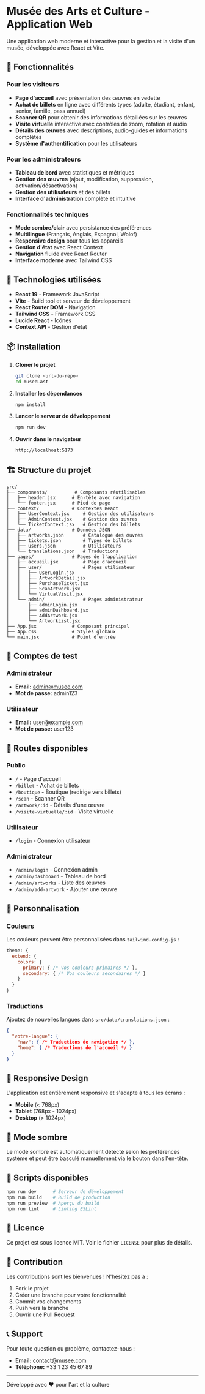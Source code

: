 # Musée des Arts et Culture - Application Web

Une application web moderne et interactive pour la gestion et la visite d'un musée, développée avec React et Vite.

## 🎨 Fonctionnalités

### Pour les visiteurs
- **Page d'accueil** avec présentation des œuvres en vedette
- **Achat de billets** en ligne avec différents types (adulte, étudiant, enfant, senior, famille, pass annuel)
- **Scanner QR** pour obtenir des informations détaillées sur les œuvres
- **Visite virtuelle** interactive avec contrôles de zoom, rotation et audio
- **Détails des œuvres** avec descriptions, audio-guides et informations complètes
- **Système d'authentification** pour les utilisateurs

### Pour les administrateurs
- **Tableau de bord** avec statistiques et métriques
- **Gestion des œuvres** (ajout, modification, suppression, activation/désactivation)
- **Gestion des utilisateurs** et des billets
- **Interface d'administration** complète et intuitive

### Fonctionnalités techniques
- **Mode sombre/clair** avec persistance des préférences
- **Multilingue** (Français, Anglais, Espagnol, Wolof)
- **Responsive design** pour tous les appareils
- **Gestion d'état** avec React Context
- **Navigation** fluide avec React Router
- **Interface moderne** avec Tailwind CSS

## 🚀 Technologies utilisées

- **React 19** - Framework JavaScript
- **Vite** - Build tool et serveur de développement
- **React Router DOM** - Navigation
- **Tailwind CSS** - Framework CSS
- **Lucide React** - Icônes
- **Context API** - Gestion d'état

## 📦 Installation

1. **Cloner le projet**
   ```bash
   git clone <url-du-repo>
   cd museeLast
   ```

2. **Installer les dépendances**
   ```bash
   npm install
   ```

3. **Lancer le serveur de développement**
   ```bash
   npm run dev
   ```

4. **Ouvrir dans le navigateur**
   ```
   http://localhost:5173
   ```

## 🏗️ Structure du projet

```
src/
├── components/          # Composants réutilisables
│   ├── header.jsx      # En-tête avec navigation
│   └── footer.jsx      # Pied de page
├── context/            # Contextes React
│   ├── UserContext.jsx     # Gestion des utilisateurs
│   ├── AdminContext.jsx    # Gestion des œuvres
│   └── TicketContext.jsx   # Gestion des billets
├── data/               # Données JSON
│   ├── artworks.json       # Catalogue des œuvres
│   ├── tickets.json        # Types de billets
│   ├── users.json          # Utilisateurs
│   └── translations.json   # Traductions
├── pages/              # Pages de l'application
│   ├── accueil.jsx         # Page d'accueil
│   ├── user/               # Pages utilisateur
│   │   ├── UserLogin.jsx
│   │   ├── ArtworkDetail.jsx
│   │   ├── PurchaseTicket.jsx
│   │   ├── ScanArtwork.jsx
│   │   └── VirtualVisit.jsx
│   └── admin/              # Pages administrateur
│       ├── adminLogin.jsx
│       ├── adminDashboard.jsx
│       ├── AddArtwork.jsx
│       └── ArtworkList.jsx
├── App.jsx             # Composant principal
├── App.css             # Styles globaux
└── main.jsx            # Point d'entrée
```

## 🔐 Comptes de test

### Administrateur
- **Email:** admin@musee.com
- **Mot de passe:** admin123

### Utilisateur
- **Email:** user@example.com
- **Mot de passe:** user123

## 🎯 Routes disponibles

### Public
- `/` - Page d'accueil
- `/billet` - Achat de billets
- `/boutique` - Boutique (redirige vers billets)
- `/scan` - Scanner QR
- `/artwork/:id` - Détails d'une œuvre
- `/visite-virtuelle/:id` - Visite virtuelle

### Utilisateur
- `/login` - Connexion utilisateur

### Administrateur
- `/admin/login` - Connexion admin
- `/admin/dashboard` - Tableau de bord
- `/admin/artworks` - Liste des œuvres
- `/admin/add-artwork` - Ajouter une œuvre

## 🎨 Personnalisation

### Couleurs
Les couleurs peuvent être personnalisées dans `tailwind.config.js` :
```javascript
theme: {
  extend: {
    colors: {
      primary: { /* Vos couleurs primaires */ },
      secondary: { /* Vos couleurs secondaires */ }
    }
  }
}
```

### Traductions
Ajoutez de nouvelles langues dans `src/data/translations.json` :
```json
{
  "votre-langue": {
    "nav": { /* Traductions de navigation */ },
    "home": { /* Traductions de l'accueil */ }
  }
}
```

## 📱 Responsive Design

L'application est entièrement responsive et s'adapte à tous les écrans :
- **Mobile** (< 768px)
- **Tablet** (768px - 1024px)
- **Desktop** (> 1024px)

## 🌙 Mode sombre

Le mode sombre est automatiquement détecté selon les préférences système et peut être basculé manuellement via le bouton dans l'en-tête.

## 🔧 Scripts disponibles

```bash
npm run dev      # Serveur de développement
npm run build    # Build de production
npm run preview  # Aperçu du build
npm run lint     # Linting ESLint
```

## 📄 Licence

Ce projet est sous licence MIT. Voir le fichier `LICENSE` pour plus de détails.

## 🤝 Contribution

Les contributions sont les bienvenues ! N'hésitez pas à :
1. Fork le projet
2. Créer une branche pour votre fonctionnalité
3. Commit vos changements
4. Push vers la branche
5. Ouvrir une Pull Request

## 📞 Support

Pour toute question ou problème, contactez-nous :
- **Email:** contact@musee.com
- **Téléphone:** +33 1 23 45 67 89

---

Développé avec ❤️ pour l'art et la culture